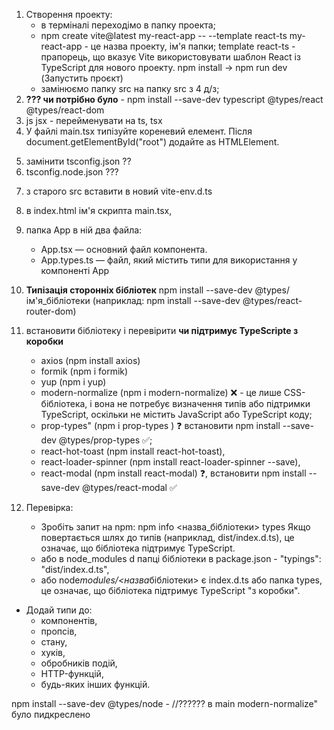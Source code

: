 1. Створення проекту:
   - в терміналі переходімо в папку проекта;
   - npm create vite@latest my-react-app -- --template react-ts
     my-react-app - це назва проекту, ім'я папки;
     template react-ts - прапорець, що вказує Vite використовувати шаблон React із TypeScript для нового проекту.
     npm install -> npm run dev (Запустить проєкт)
   - замінюємо папку src на папку src з 4 д/з;
2. **??? чи потрібно було** - npm install --save-dev typescript @types/react @types/react-dom
3. js jsx - перейменувати на ts, tsx
4. У файлі main.tsx типізуйте кореневий елемент. Після document.getElementById("root") додайте as HTMLElement.

<!-- ???? -->
<!-- залишила як створив vite -->

5. замінити tsconfig.json ??
6. tsconfig.node.json ???
<!--  -->

7. з старого src вставити в новий vite-env.d.ts
8. в index.html ім'я скрипта main.tsx,
9. папка App в ній два файла:

   - App.tsx — основний файл компонента.
   - App.types.ts — файл, який містить типи для використання у компоненті App

10. **Типізація сторонніх бібліотек**
    npm install --save-dev @types/ім'я_бібліотеки (наприклад: npm install --save-dev @types/react-router-dom)
11. встановити бібліотеку і перевірити **чи підтримує TypeScripte з коробки**
    - axios (npm install axios)
    - formik (npm i formik)
    - yup (npm i yup)
    - modern-normalize (npm i modern-normalize) ❌ - це лише CSS-бібліотека, і вона не потребує визначення типів або підтримки TypeScript, оскільки не містить JavaScript або TypeScript коду;
    - prop-types" (npm i prop-types ) ❓ встановити npm install --save-dev @types/prop-types ✅;
    - react-hot-toast (npm install react-hot-toast),
    - react-loader-spinner (npm install react-loader-spinner --save),
    - react-modal (npm install react-modal) ❓, встановити npm install --save-dev @types/react-modal ✅
12. Перевірка:
    - Зробіть запит на npm:
      npm info <назва_бібліотеки> types
      Якщо повертається шлях до типів (наприклад, dist/index.d.ts), це означає, що бібліотека підтримує TypeScript.
    - або в node_modules d папці бібліотеки в package.json - "typings": "dist/index.d.ts",
    - або node*modules/<назва*бібліотеки> є index.d.ts або папка types, це означає, що бібліотека підтримує TypeScript "з коробки".

- Додай типи до:
  - компонентів,
  - пропсів,
  - стану,
  - хуків,
  - обробників подій,
  - HTTP-функцій,
  - будь-яких інших функцій.

<!--  -->

npm install --save-dev @types/node - //?????? в main modern-normalize" було пидкреслено
